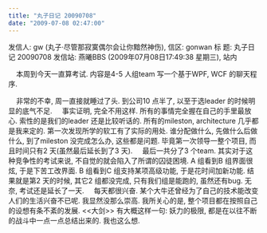 ```yaml
---
title: "丸子日记 20090708"
date: "2009-07-08 02:47:00"
---
```


发信人: gw (丸子·尽管那寂寞偶尔会让你黯然神伤), 信区: gonwan
标 题: 丸子日记 20090708 发信站: 燕曦BBS (2009年07月08日17:49:38 星期三), 站内

    本周到今天一直算考试. 内容是4-5 人组team 写一个基于WPF, WCF 的聊天程序.

    非常的不幸, 周一直接就睡过了头. 到公司10 点半了, 以至于选leader 的时候明显的底气不足.
    事实证明, 完全不用这样. 所有的事情完全握在自己的手里最放心. 索性的是我们的leader 还是比较听话的. 所有的mileston, architecture 几乎都是我来定的. 第一次发现所学的软工有了实际的用处. 谁分配做什么, 先做什么后做什么, 到了mileston 没完成怎么办, 这些都是问题. 毕竟第一次领导一整个项目, 而且时间只有2 天(虽然最后延长到了3 天).
    最后一共分了3 个team. 其实对于这种竞争性的考试来说, 不自觉的就会陷入了所谓的囚徒困境. A 组看到B 组界面很炫, 于是下苦工改界面. B 组看到C 组支持某项高级功能, 于是花时间加新功能. 结果就是第2 天的时候, 其它2 组都没完成, 只有我们组是能跑的, 虽然还有bug. 无奈, 考试还是延长了一天.
    每天都很兴奋. 某个大牛还曾经为了自己的技术能改变人们的生活兴奋不已呢. 我显然没那么崇高. 我所关心的是, 整个项目都在按照自己的设想有条不紊的发展. <<大剑>> 有大概这样一句: 妖力的极限, 都是在以往不断的战斗中一点一点总结出来的. 我也这么想.
